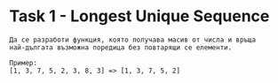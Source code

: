 # Task 1 - Longest Unique Sequence

```
Да се разработи функция, която получава масив от числа и връща 
най-дългата възможна поредица без повтарящи се елементи.

Пример:
[1, 3, 7, 5, 2, 3, 8, 3] => [1, 3, 7, 5, 2]
```